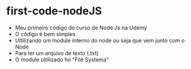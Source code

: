 # first-code-nodeJS
* Meu primeiro código do curso de Node Js na Udemy
* O código é bem simples
* Ultilizando um module interno do node ou seja que vem junto com o Node 
* Para ler um arquivo de texto (.txt)
* O module ultilizado foi "File Systema"
